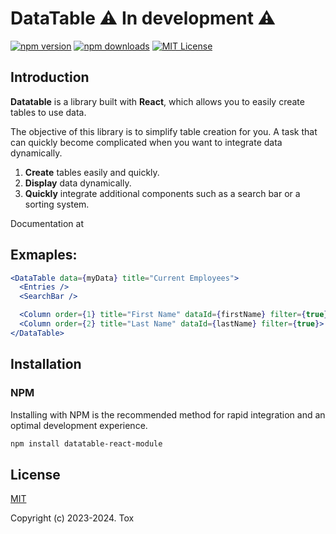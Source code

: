 # DataTable ⚠️ In development ⚠️

[![npm version](https://badge.fury.io/js/recharts.svg)](http://badge.fury.io/js/datatable-react-module)
[![npm downloads](https://img.shields.io/npm/dm/recharts.svg?style=flat-square)](https://www.npmjs.com/package/datatable-react-module)
[![MIT License](https://img.shields.io/badge/license-MIT-blue.svg?style=flat)](/LICENSE)

## Introduction

**Datatable** is a library built with **React**, which allows you to easily create tables to use data.

The objective of this library is to simplify table creation for you. A task that can quickly become complicated when you want to integrate data dynamically.

1. **Create** tables easily and quickly.
1. **Display** data dynamically.
1. **Quickly** integrate additional components such as a search bar or a sorting system.

Documentation at

## Exmaples:

```jsx
<DataTable data={myData} title="Current Employees">
  <Entries />
  <SearchBar />

  <Column order={1} title="First Name" dataId={firstName} filter={true}>
  <Column order={2} title="Last Name" dataId={lastName} filter={true}>
</DataTable>
```

## Installation

### NPM

Installing with NPM is the recommended method for rapid integration and an optimal development experience.

```bash
npm install datatable-react-module
```

## License

[MIT](http://opensource.org/licenses/MIT)

Copyright (c) 2023-2024. Tox
